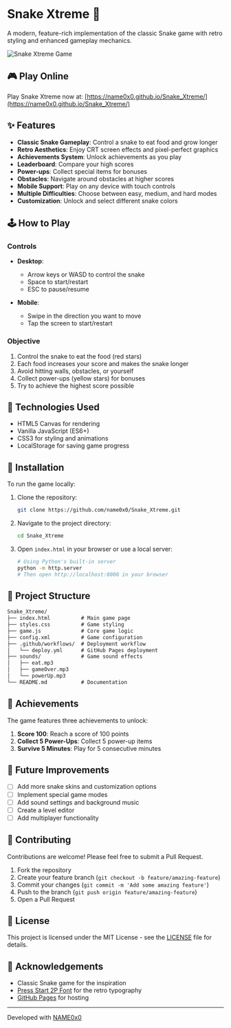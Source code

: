 # Snake Xtreme 🐍

A modern, feature-rich implementation of the classic Snake game with retro styling and enhanced gameplay mechanics.

![Snake Xtreme Game](https://via.placeholder.com/800x400?text=Snake+Xtreme+Screenshot)

## 🎮 Play Online

Play Snake Xtreme now at: [https://name0x0.github.io/Snake_Xtreme/](https://name0x0.github.io/Snake_Xtreme/)

## ✨ Features

- **Classic Snake Gameplay**: Control a snake to eat food and grow longer
- **Retro Aesthetics**: Enjoy CRT screen effects and pixel-perfect graphics
- **Achievements System**: Unlock achievements as you play
- **Leaderboard**: Compare your high scores
- **Power-ups**: Collect special items for bonuses
- **Obstacles**: Navigate around obstacles at higher scores
- **Mobile Support**: Play on any device with touch controls
- **Multiple Difficulties**: Choose between easy, medium, and hard modes
- **Customization**: Unlock and select different snake colors

## 🕹️ How to Play

### Controls

- **Desktop**:
  - Arrow keys or WASD to control the snake
  - Space to start/restart
  - ESC to pause/resume

- **Mobile**:
  - Swipe in the direction you want to move
  - Tap the screen to start/restart

### Objective

1. Control the snake to eat the food (red stars)
2. Each food increases your score and makes the snake longer
3. Avoid hitting walls, obstacles, or yourself
4. Collect power-ups (yellow stars) for bonuses
5. Try to achieve the highest score possible

## 🔧 Technologies Used

- HTML5 Canvas for rendering
- Vanilla JavaScript (ES6+)
- CSS3 for styling and animations
- LocalStorage for saving game progress

## 🚀 Installation

To run the game locally:

1. Clone the repository:

   ```bash
   git clone https://github.com/name0x0/Snake_Xtreme.git
   ```

2. Navigate to the project directory:

   ```bash
   cd Snake_Xtreme
   ```

3. Open `index.html` in your browser or use a local server:

   ```bash
   # Using Python's built-in server
   python -m http.server
   # Then open http://localhost:8000 in your browser
   ```

## 📁 Project Structure

```txt
Snake_Xtreme/
├── index.html          # Main game page
├── styles.css          # Game styling
├── game.js             # Core game logic
├── config.xml          # Game configuration
├── .github/workflows/  # Deployment workflow
│   └── deploy.yml      # GitHub Pages deployment
├── sounds/             # Game sound effects
│   ├── eat.mp3
│   ├── gameOver.mp3
│   └── powerUp.mp3
└── README.md           # Documentation
```

## 🌟 Achievements

The game features three achievements to unlock:

1. **Score 100**: Reach a score of 100 points
2. **Collect 5 Power-Ups**: Collect 5 power-up items
3. **Survive 5 Minutes**: Play for 5 consecutive minutes

## 📝 Future Improvements

- [ ] Add more snake skins and customization options
- [ ] Implement special game modes
- [ ] Add sound settings and background music
- [ ] Create a level editor
- [ ] Add multiplayer functionality

## 🤝 Contributing

Contributions are welcome! Please feel free to submit a Pull Request.

1. Fork the repository
2. Create your feature branch (`git checkout -b feature/amazing-feature`)
3. Commit your changes (`git commit -m 'Add some amazing feature'`)
4. Push to the branch (`git push origin feature/amazing-feature`)
5. Open a Pull Request

## 📄 License

This project is licensed under the MIT License - see the [LICENSE](LICENSE) file for details.

## 🙏 Acknowledgements

- Classic Snake game for the inspiration
- [Press Start 2P Font](https://fonts.google.com/specimen/Press+Start+2P) for the retro typography
- [GitHub Pages](https://pages.github.com/) for hosting

---

Developed with [NAME0x0](https://github.com/name0x0)
